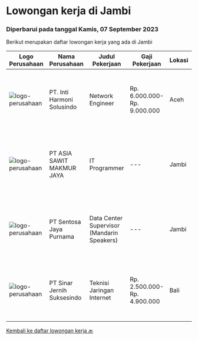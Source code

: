 
  # Lowongan kerja di Jambi

  ### Diperbarui pada tanggal Kamis, 07 September 2023

  Berikut merupakan daftar lowongan kerja yang ada di Jambi

  |Logo Perusahaan | Nama Perusahaan | Judul Pekerjaan | Gaji Pekerjaan | Lokasi | Deskripsi | Tanggal diunggah | Pranala |
  | -------------- | --------------- | --------------- | --------- | --------- | -------------- | ------- | ----------- |
  |![logo-perusahaan](https://image-service-cdn.seek.com.au/4da4384406fabd2d801579470d36717aaa68d773/ee4dce1061f3f616224767ad58cb2fc751b8d2dc)|PT. Inti Harmoni Solusindo|Network Engineer|Rp. 6.000.000-Rp. 9.000.000|Aceh|Job Description :• Monitoring network performance and utilization on Site.• Perform Installation, configuration, and maintenance of network Devices on...|Rabu, 06 September 2023|https://www.jobstreet.co.id/id/job/network-engineer-4461310?token=0~e60580e2-af86-4158-a76a-7f08029d2403&sectionRank=1&jobId=jobstreet-id-job-4461310|
|![logo-perusahaan](https://image-service-cdn.seek.com.au/8c9ad8ac1a3555ef79e89c100defac119719c63a/ee4dce1061f3f616224767ad58cb2fc751b8d2dc)|PT ASIA SAWIT MAKMUR JAYA|IT Programmer|---|Jambi|IT ProgrammerSyarat &amp; Ketentuan :- Pendidikan Min. S1 Teknik Informatika / Sistem Informasi- Memahami dan Menguasai dasar Bahasa Pemrograman-...|Sabtu, 26 Agustus 2023|https://www.jobstreet.co.id/id/job/it-programmer-4449210?token=0~e60580e2-af86-4158-a76a-7f08029d2403&sectionRank=2&jobId=jobstreet-id-job-4449210|
|![logo-perusahaan](https://image-service-cdn.seek.com.au/1497ffbf637cd9549b6922361d001e23b8e47e17/ee4dce1061f3f616224767ad58cb2fc751b8d2dc)|PT Sentosa Jaya Purnama|Data Center Supervisor (Mandarin Speakers)|---|Jambi|Kualifikasi: Minimal Pendidikan D3 jurusan IT/Komputer atau yang setara Pengalaman 1 tahun sebagai supervisor/koordinator/ pengawas project instalasi...|Jumat, 18 Agustus 2023|https://www.jobstreet.co.id/id/job/data-center-supervisor-mandarin-speakers-4441012?token=0~e60580e2-af86-4158-a76a-7f08029d2403&sectionRank=3&jobId=jobstreet-id-job-4441012|
|![logo-perusahaan](https://image-service-cdn.seek.com.au/362b37cd46defd1baf2fa3874f4c9b12bf88b326/ee4dce1061f3f616224767ad58cb2fc751b8d2dc)|PT Sinar Jernih Suksesindo|Teknisi Jaringan Internet|Rp. 2.500.000-Rp. 4.900.000|Bali|Teknisi Aktivasi Fiber OptikKualifikasi : Pendidikan Minimal SMK, Jurusan Teknik telekomunikasi Dapat menggunakan Alat Ukur (Ampere Metter) &amp;...|Kamis, 10 Agustus 2023|https://www.jobstreet.co.id/id/job/teknisi-jaringan-internet-4433928?token=0~e60580e2-af86-4158-a76a-7f08029d2403&sectionRank=4&jobId=jobstreet-id-job-4433928|


  [Kembali ke daftar lowongan kerja 🔙](../README.md#daftar-lowongan-kerja)
  
